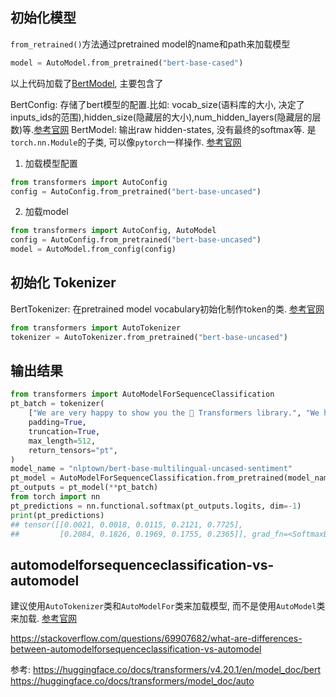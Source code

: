 ## 初始化模型

`from_retrained()`方法通过pretrained model的name和path来加载模型
```python
model = AutoModel.from_pretrained("bert-base-cased")
```
以上代码加载了[BertModel](https://huggingface.co/docs/transformers/v4.20.1/en/model_doc/bert#transformers.BertModel), 主要包含了

BertConfig: 存储了bert模型的配置.比如: vocab_size(语料库的大小, 决定了inputs_ids的范围),hidden_size(隐藏层的大小),num_hidden_layers(隐藏层的层数)等.[参考官网](https://huggingface.co/docs/transformers/v4.20.1/en/model_doc/bert#transformers.BertConfig)
BertModel: 输出raw hidden-states, 没有最终的softmax等. 是`torch.nn.Module`的子类, 可以像`pytorch`一样操作. [参考官网](https://huggingface.co/docs/transformers/v4.20.1/en/model_doc/bert#transformers.BertModel)

1. 加载模型配置

```python
from transformers import AutoConfig
config = AutoConfig.from_pretrained("bert-base-uncased")
```

2. 加载model

```python
from transformers import AutoConfig, AutoModel
config = AutoConfig.from_pretrained("bert-base-uncased")
model = AutoModel.from_config(config)
```


## 初始化 Tokenizer

BertTokenizer: 在pretrained model vocabulary初始化制作token的类. [参考官网](https://huggingface.co/docs/transformers/v4.20.1/en/model_doc/bert#transformers.BertTokenizer)

```python
from transformers import AutoTokenizer
tokenizer = AutoTokenizer.from_pretrained("bert-base-uncased")
```

## 输出结果

```python
from transformers import AutoModelForSequenceClassification
pt_batch = tokenizer(
    ["We are very happy to show you the 🤗 Transformers library.", "We hope you don't hate it."],
    padding=True,
    truncation=True,
    max_length=512,
    return_tensors="pt",
)
model_name = "nlptown/bert-base-multilingual-uncased-sentiment"
pt_model = AutoModelForSequenceClassification.from_pretrained(model_name)
pt_outputs = pt_model(**pt_batch)
from torch import nn
pt_predictions = nn.functional.softmax(pt_outputs.logits, dim=-1)
print(pt_predictions)
## tensor([[0.0021, 0.0018, 0.0115, 0.2121, 0.7725],
##         [0.2084, 0.1826, 0.1969, 0.1755, 0.2365]], grad_fn=<SoftmaxBackward0>)
```



## automodelforsequenceclassification-vs-automodel


建议使用`AutoTokenizer`类和`AutoModelFor`类来加载模型, 而不是使用`AutoModel`类来加载.
[参考官网](https://huggingface.co/docs/transformers/autoclass_tutorial#automodel)

https://stackoverflow.com/questions/69907682/what-are-differences-between-automodelforsequenceclassification-vs-automodel

参考:
https://huggingface.co/docs/transformers/v4.20.1/en/model_doc/bert
https://huggingface.co/docs/transformers/model_doc/auto